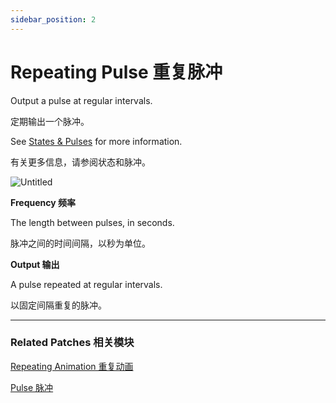 ```yaml
---
sidebar_position: 2
---
```


# Repeating Pulse 重复脉冲

Output a pulse at regular intervals.

定期输出一个脉冲。

See [States & Pulses](https://www.notion.so/States-Pulses-758351d7e4104b75b06da93560565bc0) for more information.

有关更多信息，请参阅状态和脉冲。

![Untitled](https://s3.us-west-2.amazonaws.com/secure.notion-static.com/cce1b5f0-9411-4cce-8c5d-f1aa3b4258ad/Untitled.png?X-Amz-Algorithm=AWS4-HMAC-SHA256&X-Amz-Content-Sha256=UNSIGNED-PAYLOAD&X-Amz-Credential=AKIAT73L2G45EIPT3X45%2F20220602%2Fus-west-2%2Fs3%2Faws4_request&X-Amz-Date=20220602T181923Z&X-Amz-Expires=86400&X-Amz-Signature=13f4cb0b9d0b6b2da79b414763af8c360618d2874556b665e1e9752b096cfb69&X-Amz-SignedHeaders=host&response-content-disposition=filename%20%3D%22Untitled.png%22&x-id=GetObject)

**Frequency 频率**

The length between pulses, in seconds.

脉冲之间的时间间隔，以秒为单位。

**Output 输出**

A pulse repeated at regular intervals.

以固定间隔重复的脉冲。

------

### Related Patches 相关模块

[Repeating Animation 重复动画](https://www.notion.so/Repeating-Animation-ca27da5b351a41b085023483915a3503)

[Pulse 脉冲](https://www.notion.so/Pulse-ac15ab739fed400496866264e653095f)
